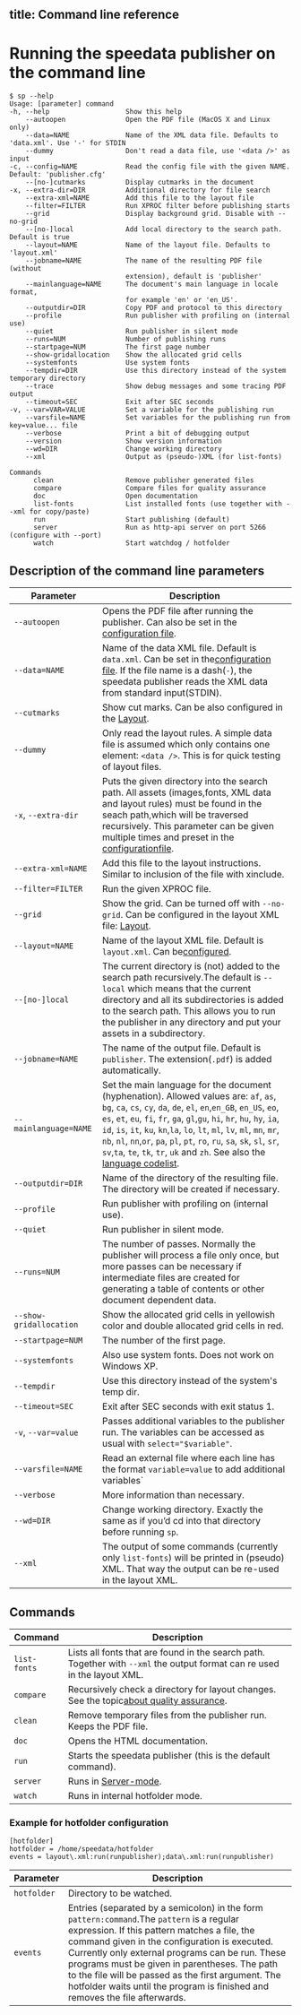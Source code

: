 title: Command line reference
---
Running the speedata publisher on the command line
==================================================

    $ sp --help
    Usage: [parameter] command
    -h, --help                   Show this help
        --autoopen               Open the PDF file (MacOS X and Linux only)
        --data=NAME              Name of the XML data file. Defaults to 'data.xml'. Use '-' for STDIN
        --dummy                  Don't read a data file, use '<data />' as input
    -c, --config=NAME            Read the config file with the given NAME. Default: 'publisher.cfg'
        --[no-]cutmarks          Display cutmarks in the document
    -x, --extra-dir=DIR          Additional directory for file search
        --extra-xml=NAME         Add this file to the layout file
        --filter=FILTER          Run XPROC filter before publishing starts
        --grid                   Display background grid. Disable with --no-grid
        --[no-]local             Add local directory to the search path. Default is true
        --layout=NAME            Name of the layout file. Defaults to 'layout.xml'
        --jobname=NAME           The name of the resulting PDF file (without
                                 extension), default is 'publisher'
        --mainlanguage=NAME      The document's main language in locale format,
                                 for example 'en' or 'en_US'.
        --outputdir=DIR          Copy PDF and protocol to this directory
        --profile                Run publisher with profiling on (internal use)
        --quiet                  Run publisher in silent mode
        --runs=NUM               Number of publishing runs
        --startpage=NUM          The first page number
        --show-gridallocation    Show the allocated grid cells
        --systemfonts            Use system fonts
        --tempdir=DIR            Use this directory instead of the system temporary directory
        --trace                  Show debug messages and some tracing PDF output
        --timeout=SEC            Exit after SEC seconds
    -v, --var=VAR=VALUE          Set a variable for the publishing run
        --varsfile=NAME          Set variables for the publishing run from key=value... file
        --verbose                Print a bit of debugging output
        --version                Show version information
        --wd=DIR                 Change working directory
        --xml                    Output as (pseudo-)XML (for list-fonts)

    Commands
          clean                  Remove publisher generated files
          compare                Compare files for quality assurance
          doc                    Open documentation
          list-fonts             List installed fonts (use together with --xml for copy/paste)
          run                    Start publishing (default)
          server                 Run as http-api server on port 5266 (configure with --port)
          watch                  Start watchdog / hotfolder


Description of the command line parameters
------------------------------------------

Parameter | Description
----------|------------
`--autoopen` | Opens the PDF file after running the publisher. Can also be set in the [configuration file](configuration.html).
`--data=NAME` | Name of the data XML file. Default is `data.xml`. Can be set in the[configuration file](configuration.html). If the file name is a dash(`-`), the speedata publisher reads the XML data from standard input(STDIN).
`--cutmarks` | Show cut marks. Can be also configured in the [Layout](../commands-en/options.html).
`--dummy` | Only read the layout rules. A simple data file is assumed which only contains one element: `<data />`. This is for quick testing of layout files.
`-x`, `--extra-dir` | Puts the given directory into the search path. All assets (images,fonts, XML data and layout rules) must be found in the seach path,which will be traversed recursively. This parameter can be given multiple times and preset in the [configurationfile](configuration.html).
`--extra-xml=NAME` | Add this file to the layout instructions. Similar to inclusion of the file with xinclude.
`--filter=FILTER` | Run the given XPROC file.
`--grid` | Show the grid. Can be turned off with `--no-grid`. Can be configured in the layout XML file: [Layout](../commands-en/options.html).
`--layout=NAME` | Name of the layout XML file. Default is `layout.xml`. Can be[configured](configuration.html).
`--[no-]local` | The current directory is (not) added to the search path recursively.The default is `--local` which means that the current directory and all its subdirectories is added to the search path. This allows you to run the publisher in any directory and put your assets in a subdirectory.
`--jobname=NAME` | The name of the output file. Default is `publisher`. The extension(`.pdf`) is added automatically.
`--mainlanguage=NAME` | Set the main language for the document (hyphenation). Allowed values are: `af`, `as`, `bg`, `ca`, `cs`, `cy`, `da`, `de`, `el`, `en`,`en_GB`, `en_US`, `eo`, `es`, `et`, `eu`, `fi`, `fr`, `ga`, `gl`,`gu`, `hi`, `hr`, `hu`, `hy`, `ia`, `id`, `is`, `it`, `ku`, `kn`,`la`, `lo`, `lt`, `ml`, `lv`, `ml`, `mn`, `mr`, `nb`, `nl`, `nn`,`or`, `pa`, `pl`, `pt`, `ro`, `ru`, `sa`, `sk`, `sl`, `sr`, `sv`,`ta`, `te`, `tk`, `tr`, `uk` and `zh`. See also the [language codelist](http://www.loc.gov/standards/iso639-2/php/code_list.php).
`--outputdir=DIR` | Name of the directory of the resulting file. The directory will be created if necessary.
`--profile`     |   Run publisher with profiling on (internal use).
`--quiet`     |    Run publisher in silent mode.
`--runs=NUM` | The number of passes. Normally the publisher will process a file only once, but more passes can be necessary if intermediate files are created for generating a table of contents or other document dependent data.
`--show-gridallocation` | Show the allocated grid cells in yellowish color and double allocated grid cells in red.
`--startpage=NUM` | The number of the first page.
`--systemfonts` | Also use system fonts. Does not work on Windows XP.
`--tempdir` | Use this directory instead of the system's temp dir.
`--timeout=SEC` | Exit after SEC seconds with exit status 1.
`-v`, `--var=value` | Passes additional variables to the publisher run. The variables can be accessed as usual with `select="$variable"`.
`--varsfile=NAME` | Read an external file where each line has the format `variable=value` to add additional variables`
`--verbose` | More information than necessary.
`--wd=DIR` | Change working directory. Exactly the same as if you’d cd into that directory before running `sp`.
`--xml` | The output of some commands (currently only `list-fonts`) will be printed in (pseudo) XML. That way the output can be re-used in the layout XML.

Commands
--------

Command   | Description
----------|------------
`list-fonts` | Lists all fonts that are found in the search path. Together with `--xml` the output format can re used in the layout XML.
`compare` | Recursively check a directory for layout changes. See the topic[about quality assurance](qualityassurance.html).
`clean` | Remove temporary files from the publisher run. Keeps the PDF file.
`doc` | Opens the HTML documentation.
`run` | Starts the speedata publisher (this is the default command).
`server` | Runs in [Server-mode](servermode.html).
`watch` | Runs in internal hotfolder mode.

### Example for hotfolder configuration
    [hotfolder]
    hotfolder = /home/speedata/hotfolder
    events = layout\.xml:run(runpublisher);data\.xml:run(runpublisher)

Parameter | Description
----------|------------
`hotfolder` | Directory to be watched.
`events` | Entries (separated by a semicolon) in the form `pattern:command`.The `pattern` is a regular expression. If this pattern matches a file, the command given in the configuration is executed. Currently only external programs can be run. These programs must be given in parentheses. The path to the file will be passed as the first argument. The hotfolder waits until the program is finished and removes the file afterwards.
